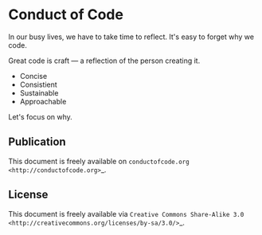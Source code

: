 Conduct of Code
===============

In our busy lives, we have to take time to reflect. It's easy to forget why we code.

Great code is craft — a reflection of the person creating it.

- Concise
- Consistient
- Sustainable
- Approachable

Let's focus on why.

Publication
-----------

This document is freely available on `conductofcode.org <http://conductofcode.org>`_.

License
-------

This document is freely available via `Creative Commons Share-Alike 3.0 <http://creativecommons.org/licenses/by-sa/3.0/>`_.